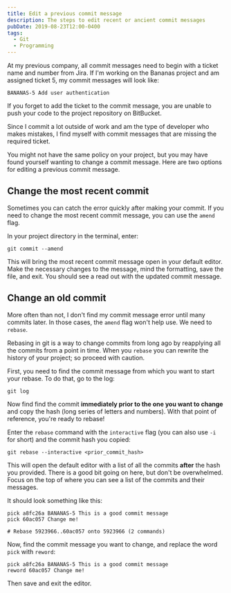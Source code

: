 ```yaml
---
title: Edit a previous commit message
description: The steps to edit recent or ancient commit messages
pubDate: 2019-08-23T12:00-0400
tags:
  - Git
  - Programming
---
```


At my previous company, all commit messages need to begin with a ticket name and number from Jira. If I'm working on the Bananas project and am assigned ticket 5, my commit messages will look like:

```
BANANAS-5 Add user authentication
```

If you forget to add the ticket to the commit message, you are unable to push your code to the project repository on BitBucket.

Since I commit a lot outside of work and am the type of developer who makes mistakes, I find myself with commit messages that are missing the required ticket.

You might not have the same policy on your project, but you may have found yourself wanting to change a commit message. Here are two options for editing a previous commit message.

## Change the most recent commit

Sometimes you can catch the error quickly after making your commit. If you need to change the most recent commit message, you can use the `amend` flag.

In your project directory in the terminal, enter:

```
git commit --amend
```

This will bring the most recent commit message open in your default editor. Make the necessary changes to the message, mind the formatting, save the file, and exit. You should see a read out with the updated commit message.

## Change an old commit

More often than not, I don't find my commit message error until many commits later. In those cases, the `amend` flag won't help use. We need to `rebase`.

Rebasing in git is a way to change commits from long ago by reapplying all the commits from a point in time. When you `rebase` you can rewrite the history of your project; so proceed with caution.

First, you need to find the commit message from which you want to start your rebase. To do that, go to the log:

```
git log
```

Now find find the commit **immediately prior to the one you want to change** and copy the hash (long series of letters and numbers). With that point of reference, you're ready to rebase!

Enter the `rebase` command with the `interactive` flag (you can also use `-i` for short) and the commit hash you copied:

```
git rebase --interactive <prior_commit_hash>
```

This will open the default editor with a list of all the commits **after** the hash you provided. There is a good bit going on here, but don't be overwhelmed. Focus on the top of where you can see a list of the commits and their messages.

It should look something like this:

```
pick a8fc26a BANANAS-5 This is a good commit message
pick 60ac057 Change me!

# Rebase 5923966..60ac057 onto 5923966 (2 commands)
```

Now, find the commit message you want to change, and replace the word `pick` with `reword`:

```
pick a8fc26a BANANAS-5 This is a good commit message
reword 60ac057 Change me!
```

Then save and exit the editor.
